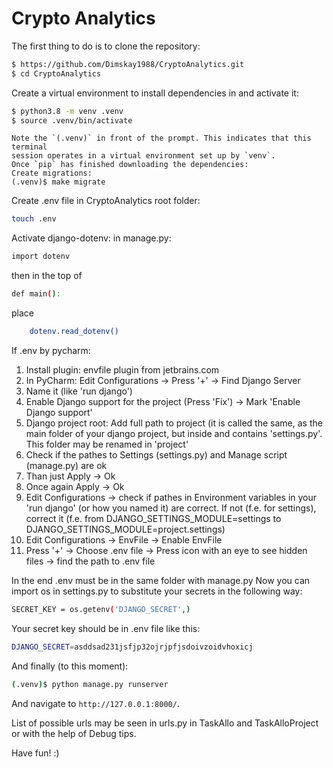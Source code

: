 # Crypto Analytics

The first thing to do is to clone the repository:
```sh
$ https://github.com/Dimskay1988/CryptoAnalytics.git
$ cd CryptoAnalytics
```
Create a virtual environment to install dependencies in and activate it:

```sh
$ python3.8 -m venv .venv
$ source .venv/bin/activate
```
```
Note the `(.venv)` in front of the prompt. This indicates that this terminal
session operates in a virtual environment set up by `venv`.
Once `pip` has finished downloading the dependencies:
Create migrations:
(.venv)$ make migrate
```
Create .env file in CryptoAnalytics root folder:
```sh
touch .env
```
Activate django-dotenv:
in manage.py:
```sh 
import dotenv
```
then in the top of
```sh
def main():
```
place
```sh
	dotenv.read_dotenv()
```
If .env by pycharm:
1. Install plugin: envfile plugin from jetbrains.com
2. In PyCharm: Edit Configurations -> Press '+' -> Find Django Server
3. Name it (like 'run django')
4. Enable Django support for the project (Press 'Fix') -> Mark 'Enable Django support'
5. Django project root: Add full path to project (it is called the same, as the main folder of your django project, but inside and contains 'settings.py'. This folder may be renamed in 'project'
6. Check if the pathes to Settings (settings.py) and Manage script (manage.py) are ok
7. Than just Apply -> Ok
8. Once again Apply -> Ok
9. Edit Configurations -> check if pathes in Environment variables in your 'run django' (or how you named it) are correct. If not (f.e. for settings), correct it (f.e. from DJANGO_SETTINGS_MODULE=settings to DJANGO_SETTINGS_MODULE=project.settings) 
10. Edit Configurations -> EnvFile -> Enable EnvFile
11. Press '+' -> Choose .env file -> Press icon with an eye to see hidden files -> find the path to .env file

In the end .env must be in the same folder with manage.py
Now you can import os in settings.py to substitute your secrets in the following way:
```sh
SECRET_KEY = os.getenv('DJANGO_SECRET',)
```
Your secret key should be in .env file like this:
```sh
DJANGO_SECRET=asddsad231jsfjp32ojrjpfjsdoivzoidvhoxicj 
```
And finally (to this moment):
```sh
(.venv)$ python manage.py runserver
```
And navigate to `http://127.0.0.1:8000/`.

List of possible urls may be seen in urls.py in TaskAllo and TaskAlloProject
or with the help of Debug tips.

Have fun! :)
